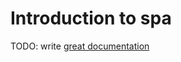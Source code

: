 # Introduction to spa

TODO: write [great documentation](http://jacobian.org/writing/what-to-write/)
